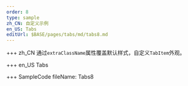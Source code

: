 ```yaml
--- 
order: 8
type: sample
zh_CN: 自定义示例
en_US: Tabs
editUrl: $BASE/pages/tabs/md/tabs8.md
---
```


+++ zh_CN
通过<Code>extraClassName</Code>属性覆盖默认样式，自定义<Code>TabItem</Code>外观。

+++ en_US
Tabs

+++ SampleCode
fileName: Tabs8
